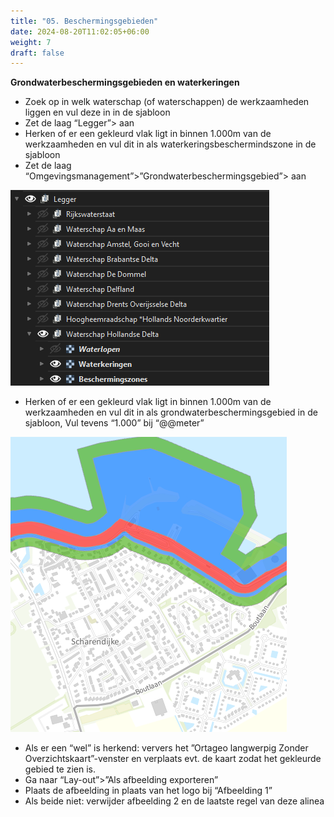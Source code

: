 ```yaml
---
title: "05. Beschermingsgebieden"
date: 2024-08-20T11:02:05+06:00
weight: 7
draft: false
---
```


**Grondwaterbeschermingsgebieden en waterkeringen**
- Zoek op in welk waterschap (of waterschappen) de werkzaamheden liggen en vul deze in in de sjabloon
- Zet de laag “Legger”> <waterschap> aan
- Herken of er een gekleurd vlak ligt in binnen 1.000m van de werkzaamheden  en vul dit in als waterkeringsbeschermindszone in de sjabloon
- Zet de laag “Omgevingsmanagement”>”Grondwaterbeschermingsgebied”> <provincie> aan

![image](Beschermingsgebieden_Laag.png "image")

- Herken of er een gekleurd vlak ligt in binnen 1.000m van de werkzaamheden  en vul dit in als grondwaterbeschermingsgebied in de sjabloon,  Vul tevens “1.000” bij “@@meter”

![image](Beschermingsgebieden_Kaart.png "image")

- Als er een “wel” is herkend: ververs het ”Ortageo langwerpig Zonder Overzichtskaart”-venster en verplaats evt. de kaart zodat het gekleurde gebied te zien is.  
- Ga naar “Lay-out”>”Als afbeelding exporteren”
- Plaats de afbeelding in plaats van het logo bij “Afbeelding 1”
- Als beide niet: verwijder afbeelding 2 en de laatste regel van deze alinea
